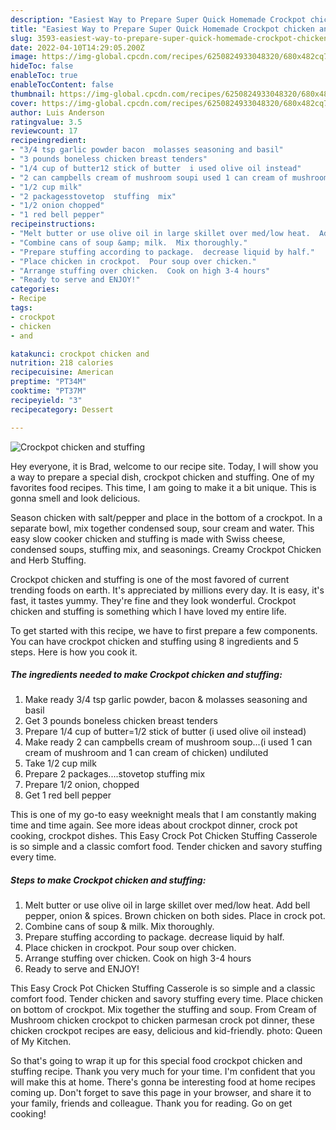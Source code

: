 ```yaml
---
description: "Easiest Way to Prepare Super Quick Homemade Crockpot chicken and stuffing"
title: "Easiest Way to Prepare Super Quick Homemade Crockpot chicken and stuffing"
slug: 3593-easiest-way-to-prepare-super-quick-homemade-crockpot-chicken-and-stuffing
date: 2022-04-10T14:29:05.200Z
image: https://img-global.cpcdn.com/recipes/6250824933048320/680x482cq70/crockpot-chicken-and-stuffing-recipe-main-photo.jpg
hideToc: false
enableToc: true
enableTocContent: false
thumbnail: https://img-global.cpcdn.com/recipes/6250824933048320/680x482cq70/crockpot-chicken-and-stuffing-recipe-main-photo.jpg
cover: https://img-global.cpcdn.com/recipes/6250824933048320/680x482cq70/crockpot-chicken-and-stuffing-recipe-main-photo.jpg
author: Luis Anderson
ratingvalue: 3.5
reviewcount: 17
recipeingredient:
- "3/4 tsp garlic powder bacon  molasses seasoning and basil"
- "3 pounds boneless chicken breast tenders"
- "1/4 cup of butter12 stick of butter  i used olive oil instead"
- "2 can campbells cream of mushroom soupi used 1 can cream of mushroom and 1 can cream of chicken undiluted"
- "1/2 cup milk"
- "2 packagesstovetop  stuffing  mix"
- "1/2 onion chopped"
- "1 red bell pepper"
recipeinstructions:
- "Melt butter or use olive oil in large skillet over med/low heat.  Add bell pepper, onion &amp; spices.   Brown chicken on both sides.  Place in crock pot."
- "Combine cans of soup &amp; milk.  Mix thoroughly."
- "Prepare stuffing according to package.  decrease liquid by half."
- "Place chicken in crockpot.  Pour soup over chicken."
- "Arrange stuffing over chicken.  Cook on high 3-4 hours"
- "Ready to serve and ENJOY!"
categories:
- Recipe
tags:
- crockpot
- chicken
- and

katakunci: crockpot chicken and 
nutrition: 218 calories
recipecuisine: American
preptime: "PT34M"
cooktime: "PT37M"
recipeyield: "3"
recipecategory: Dessert

---
```



![Crockpot chicken and stuffing](https://img-global.cpcdn.com/recipes/6250824933048320/680x482cq70/crockpot-chicken-and-stuffing-recipe-main-photo.jpg)

Hey everyone, it is Brad, welcome to our recipe site. Today, I will show you a way to prepare a special dish, crockpot chicken and stuffing. One of my favorites food recipes. This time, I am going to make it a bit unique. This is gonna smell and look delicious.

Season chicken with salt/pepper and place in the bottom of a crockpot. In a separate bowl, mix together condensed soup, sour cream and water. This easy slow cooker chicken and stuffing is made with Swiss cheese, condensed soups, stuffing mix, and seasonings. Creamy Crockpot Chicken and Herb Stuffing.

Crockpot chicken and stuffing is one of the most favored of current trending foods on earth. It's appreciated by millions every day. It is easy, it's fast, it tastes yummy. They're fine and they look wonderful. Crockpot chicken and stuffing is something which I have loved my entire life.


To get started with this recipe, we have to first prepare a few components. You can have crockpot chicken and stuffing using 8 ingredients and 5 steps. Here is how you cook it.

<!--inarticleads1-->

##### The ingredients needed to make Crockpot chicken and stuffing:

1. Make ready 3/4 tsp garlic powder, bacon &amp; molasses seasoning and basil
1. Get 3 pounds boneless chicken breast tenders
1. Prepare 1/4 cup of butter=1/2 stick of butter  (i used olive oil instead)
1. Make ready 2 can campbells cream of mushroom soup...(i used 1 can cream of mushroom and 1 can cream of chicken) undiluted
1. Take 1/2 cup milk
1. Prepare 2 packages....stovetop  stuffing  mix
1. Prepare 1/2 onion, chopped
1. Get 1 red bell pepper


This is one of my go-to easy weeknight meals that I am constantly making time and time again. See more ideas about crockpot dinner, crock pot cooking, crockpot dishes. This Easy Crock Pot Chicken Stuffing Casserole is so simple and a classic comfort food. Tender chicken and savory stuffing every time. 

<!--inarticleads2-->

##### Steps to make Crockpot chicken and stuffing:

1. Melt butter or use olive oil in large skillet over med/low heat.  Add bell pepper, onion &amp; spices.   Brown chicken on both sides.  Place in crock pot.
1. Combine cans of soup &amp; milk.  Mix thoroughly.
1. Prepare stuffing according to package.  decrease liquid by half.
1. Place chicken in crockpot.  Pour soup over chicken.
1. Arrange stuffing over chicken.  Cook on high 3-4 hours
1. Ready to serve and ENJOY!

This Easy Crock Pot Chicken Stuffing Casserole is so simple and a classic comfort food. Tender chicken and savory stuffing every time. Place chicken on bottom of crockpot. Mix together the stuffing and soup. From Cream of Mushroom chicken crockpot to chicken parmesan crock pot dinner, these chicken crockpot recipes are easy, delicious and kid-friendly. photo: Queen of My Kitchen. 

So that's going to wrap it up for this special food crockpot chicken and stuffing recipe. Thank you very much for your time. I'm confident that you will make this at home. There's gonna be interesting food at home recipes coming up. Don't forget to save this page in your browser, and share it to your family, friends and colleague. Thank you for reading. Go on get cooking!
